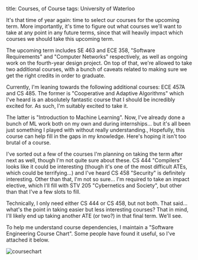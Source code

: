 title: Courses, of Course
tags: University of Waterloo

It's that time of year again: time to select our courses for the upcoming term.
More importantly, it's time to figure out what courses we'll want to take at any
point in any future terms, since that will heavily impact which courses we
should take this upcoming term.

The upcoming term includes SE 463 and ECE 358, "Software Requirements" and
"Computer Networks" respectively, as well as ongoing work on the fourth-year
design project. On top of that, we're allowed to take two additional courses,
with a bunch of caveats related to making sure we get the right credits in order
to graduate.

Currently, I'm leaning towards the following additional courses: ECE 457A and
CS 485. The former is "Cooperative and Adaptive Algorithms" which I've heard is
an absolutely fantastic course that I should be incredibly excited for. As such,
I'm suitably excited to take it.

The latter is "Introduction to Machine Learning". Now, I've already done a bunch
of ML work both on my own and during internships... but it's all been just
something I played with without really understanding., Hopefully, this course
can help fill in the gaps in my knowledge. Here's hoping it isn't too brutal of
a course.

I've sorted out a few of the courses I'm planning on taking the term after next
as well, though I'm not quite sure about these. CS 444 "Compilers" looks like it
could be interesting (though it's one of the most difficult ATEs, which could be
terrifying...) and I've heard CS 458 "Security" is definitely interesting. Other
than that, I'm not so sure... I'm required to take an impact elective, which
I'll fill with STV 205 "Cybernetics and Society", but other than that I've a few
slots to fill.

Technically, I only need either CS 444 or CS 458, but not both. That said...
what's the point in taking easier but less interesting courses? That in mind,
I'll likely end up taking another ATE (or two?) in that final term. We'll see.

To help me understand course dependencies, I maintain a "Software Engineering
Course Chart". Some people have found it useful, so I've attached it below.

![coursechart](https://storage.googleapis.com/thekevjames-artifacts/coursechart.png)
